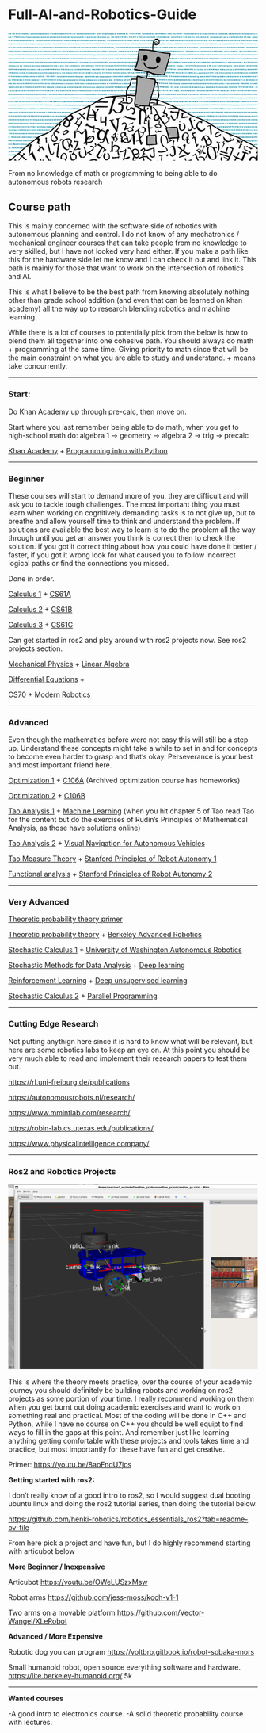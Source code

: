 # Full-AI-and-Robotics-Guide

![Alt text](robot-image.jpeg)

From no knowledge of math or programming to being able to do autonomous robots research

## Course path

This is mainly concerned with the software side of robotics with autonomous planning and control. I do not know of any mechatronics / mechanical engineer courses that can take people from no knowledge to very skilled, but I have not looked very hard either. If you make a path like this for the hardware side let me know and I can check it out and link it. This path is mainly for those that want to work on the intersection of robotics and AI.

This is what I believe to be the best path from knowing absolutely nothing other than grade school addition (and even that can be learned on khan academy) all the way up to research blending robotics and machine learning. 

While there is a lot of courses to potentially pick from the below is how to blend them all together into one cohesive path.   You should always do math + programming at the same time. Giving priority to math since that will be the main constraint on what you are able to study and understand. + means take concurrently.

-------------------------------------------------------------------------------------------------------------------------------------------------------------------------------------------

### Start:

Do Khan Academy up through pre-calc, then move on. 

Start where you last remember being able to do math, when you get to high-school math do: algebra 1 -> geometry -> algebra 2 -> trig -> precalc


[Khan Academy](https://www.khanacademy.org/) + [Programming intro with Python](https://cs50.harvard.edu/python/2022/)

-----------------------------------------------------------------------------------------------------------------------------------------------------------------------------------------

### Beginner

These courses will start to demand more of you, they are difficult and will ask you to tackle tough challenges. The most important thing you must learn when working on cognitively demanding tasks is to not give up, but to breathe and allow yourself time to think and understand the problem. If solutions are available the best way to learn is to do the problem all the way through until you get an answer you think is correct then to check the solution. if you got it correct thing about how you could have done it better / faster, if you got it wrong look for what caused you to follow incorrect logical paths or find the connections you missed.

Done in order.

[Calculus 1](https://math.berkeley.edu/~ogus/Math_1A/index.html) + [CS61A](https://cs61a.org/)

[Calculus 2](https://math.berkeley.edu/~hutching/teach/1b/) + [CS61B](https://sp25.datastructur.es/)

[Calculus 3](https://math.berkeley.edu/~pkoroteev/math53.html) + [CS61C](https://cs61c.org/sp25/)

Can get started in ros2 and play around with ros2 projects now. See ros2 projects section.

[Mechanical Physics](https://www.coursera.org/specializations/introduction-to-mechanics#courses) + [Linear Algebra](https://lin-lin.github.io/MATH54/)

[Differential Equations](https://www.coursera.org/learn/differential-equations-engineers) +

[CS70](https://www.eecs70.org/) + [Modern Robotics](https://www.coursera.org/specializations/modernrobotics#about)

----------------------------------------------------------------------------------------------------------------------------------------------------------------------------------------------------

### Advanced

Even though the mathematics before were not easy this will still be a step up. Understand these concepts might take a while to set in and for concepts to become even harder to grasp and that’s okay. Perseverance is your best and most important friend here.

[Optimization 1](https://web.archive.org/web/20220818041300/https://stanford.edu/class/ee364a/index.html) + [C106A](https://ucb-ee106.github.io/eecs106a-fa23site/)  (Archived optimization course has homeworks)

[Optimization 2](https://stanford.edu/class/ee364b/index.html) + [C106B](https://pages.github.berkeley.edu/EECS-106/sp22-site/calendar/)

[Tao Analysis 1](https://www.amazon.com/Analysis-Third-Texts-Readings-Mathematics/dp/9380250649) + [Machine Learning](https://people.eecs.berkeley.edu/~jrs/189/)  (when you hit chapter 5 of Tao read Tao for the content but do the exercises of Rudin’s Principles of Mathematical Analysis, as those have solutions online)

[Tao Analysis 2](https://www.amazon.com/Analysis-2-Hindustan-Book-Agency/dp/8195196128/ref=sr_1_1?sr=8-1) + [Visual Navigation for Autonomous Vehicles](https://vnav.mit.edu/lectures.html)

[Tao Measure Theory](https://www.amazon.com/Introduction-Measure-Graduate-Studies-Mathematics/dp/1470466406/ref=sr_1_1?sr=8-1) + [Stanford Principles of Robot Autonomy 1](https://stanfordasl.github.io/PoRA-I/aa274a_aut2223/)

[Functional analysis](https://www.amazon.com/dp/8195196136)  + [Stanford Principles of Robot Autonomy 2](https://web.stanford.edu/class/cs237b/index.html)

-----------------------------------------------------------------------------------------------------------------------------------------------------------------------------------------------------------------

### Very Advanced

[Theoretic probability theory primer](https://terrytao.wordpress.com/category/teaching/275a-probability-theory/)

[Theoretic probability theory](https://www.amazon.com/Probability-Martingales-Cambridge-Mathematical-Textbooks/dp/0521406056)  + [Berkeley Advanced Robotics](https://people.eecs.berkeley.edu/~pabbeel/cs287-fa19/)

[Stochastic Calculus 1](https://link.springer.com/book/10.1007/978-3-319-62226-2) + [University of Washington Autonomous Robotics](https://courses.cs.washington.edu/courses/cse478/24wi/)

[Stochastic Methods for Data Analysis](https://onefishy.github.io/am207/) + [Deep learning](https://web.archive.org/web/20240321011832/https://inst.eecs.berkeley.edu/~cs182/sp23/)

[Reinforcement Learning](https://courses.cs.washington.edu/courses/cse579/24au/) + [Deep unsupervised learning](https://sites.google.com/view/berkeley-cs294-158-sp24/home)

[Stochastic Calculus 2](https://www.amazon.com/Diffusions-Processes-Martingales-Cambridge-Mathematical/dp/0521775949/) + [Parallel Programming](https://youtu.be/F620ommtjqk)

------------------------------------------------------------------------------------------------------------------------------------------------------------------------------------------------

### Cutting Edge Research

Not putting anythign here since it is hard to know what will be relevant, but here are some robotics labs to keep an eye on. At this point you should be very much able to read and implement their research papers to test them out.

https://rl.uni-freiburg.de/publications

https://autonomousrobots.nl/research/

https://www.mmintlab.com/research/

https://robin-lab.cs.utexas.edu/publications/

https://www.physicalintelligence.company/

---------------------------------------------------------------------------------------------------------------------------------------------------------------------------------------------------

### Ros2 and Robotics Projects

![Alt text](ros-example.png)

This is where the theory meets practice, over the course of your academic journey you should definitely be building robots and working on ros2 projects as some portion of your time. I really recommend working on them when you get burnt out doing academic exercises and want to work on something real and practical. Most of the coding will be done in C++ and Python, while I have no course on C++ you should be well equipt to find ways to fill in the gaps at this point. And remember just like learning anything getting comfortable with these projects and tools takes time and practice, but most importantly for these have fun and get creative.

Primer: 
https://youtu.be/8aoFndU7jos

**Getting started with ros2:**

I don’t really know of a good intro to ros2, so I would suggest dual booting ubuntu linux and doing the ros2 tutorial series, then doing the tutorial below.

https://github.com/henki-robotics/robotics_essentials_ros2?tab=readme-ov-file

From here pick a project and have fun, but I do highly recommend starting with articubot below


**More Beginner / Inexpensive**

Articubot
https://youtu.be/OWeLUSzxMsw

Robot arms
https://github.com/jess-moss/koch-v1-1

Two arms on a movable platform
https://github.com/Vector-Wangel/XLeRobot

**Advanced / More Expensive**

Robotic dog you can program
https://voltbro.gitbook.io/robot-sobaka-mors

Small humanoid robot, open source everything software and hardware.
https://lite.berkeley-humanoid.org/ 5k


-----------------------------------------------------------------------------------------------------------------------------------------------------------------------------------------------------------

**Wanted courses**

-A good intro to electronics course.
-A solid theoretic probability course with lectures.

